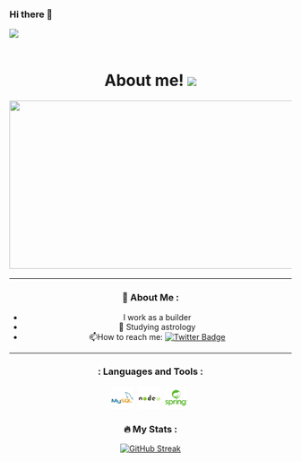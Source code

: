 ### Hi there 👋


<img src="https://media.giphy.com/media/vLpclx5lofmqnEswm0/giphy.gif" width="200"/>
</div>

<div id="badges">

</a>
</div>

<img src="https://komarev.com/ghpvc/?username=elmerscott38&style=flat-square&color=blue" alt=""/>
<h1>
  
<div align="center">
  About me!
  
<img src="https://media.giphy.com/media/hvRJCLFzcasrR4ia7z/giphy.gif" width="30px"/>

</h1>
<div align="center">
 
<img src="https://media.giphy.com/media/QWLggwZgg4lsgCUmxL/giphy.gif" width="600" height="300"/>
</div>
  
  <div align="center">
    
---
### :mechanical_arm: About Me : 
 - I work as a builder
 - :telescope: Studying astrology
 - :mailbox:How to reach me: [![Twitter Badge](https://img.shields.io/badge/-twitter-blue?style=flat&logo=Twitter&logoColor=white)](https://twitter.com/AmandaR26933868)

---
### : Languages and Tools :
<div>
 
<img src="https://github.com/devicons/devicon/blob/master/icons/mysql/mysql-original-wordmark.svg" title="MySQL"  alt="MySQL" width="40" height="40"/>&nbsp;
<img src="https://github.com/devicons/devicon/blob/master/icons/nodejs/nodejs-original-wordmark.svg" title="NodeJS" alt="NodeJS" width="40" height="40"/>&nbsp;
<img src="https://github.com/devicons/devicon/blob/master/icons/spring/spring-original-wordmark.svg" title="Spring" alt="Spring" width="40" height="40"/>&nbsp;

### :fire: My Stats :
[![GitHub Streak](http://github-readme-streak-stats.herokuapp.com?user=elmerscott38&theme=dark&background=000000)](https://git.io/streak-stats) 





 

